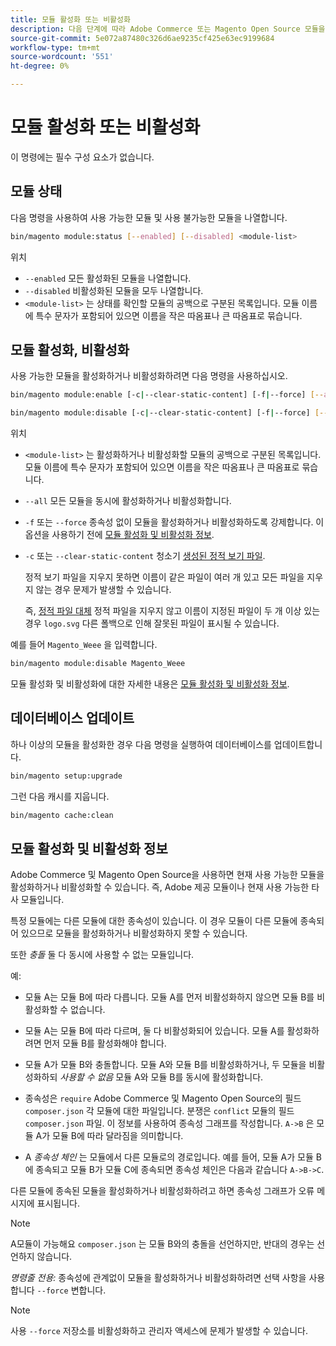 ```yaml
---
title: 모듈 활성화 또는 비활성화
description: 다음 단계에 따라 Adobe Commerce 또는 Magento Open Source 모듈을 관리합니다.
source-git-commit: 5e072a87480c326d6ae9235cf425e63ec9199684
workflow-type: tm+mt
source-wordcount: '551'
ht-degree: 0%

---
```



# 모듈 활성화 또는 비활성화

이 명령에는 필수 구성 요소가 없습니다.

## 모듈 상태

다음 명령을 사용하여 사용 가능한 모듈 및 사용 불가능한 모듈을 나열합니다.

```bash
bin/magento module:status [--enabled] [--disabled] <module-list>
```

위치

* `--enabled` 모든 활성화된 모듈을 나열합니다.
* `--disabled` 비활성화된 모듈을 모두 나열합니다.
* `<module-list>` 는 상태를 확인할 모듈의 공백으로 구분된 목록입니다. 모듈 이름에 특수 문자가 포함되어 있으면 이름을 작은 따옴표나 큰 따옴표로 묶습니다.

## 모듈 활성화, 비활성화

사용 가능한 모듈을 활성화하거나 비활성화하려면 다음 명령을 사용하십시오.

```bash
bin/magento module:enable [-c|--clear-static-content] [-f|--force] [--all] <module-list>
```

```bash
bin/magento module:disable [-c|--clear-static-content] [-f|--force] [--all] <module-list>
```

위치

* `<module-list>` 는 활성화하거나 비활성화할 모듈의 공백으로 구분된 목록입니다. 모듈 이름에 특수 문자가 포함되어 있으면 이름을 작은 따옴표나 큰 따옴표로 묶습니다.
* `--all` 모든 모듈을 동시에 활성화하거나 비활성화합니다.
* `-f` 또는 `--force` 종속성 없이 모듈을 활성화하거나 비활성화하도록 강제합니다. 이 옵션을 사용하기 전에 [모듈 활성화 및 비활성화 정보](#about-enabling-and-disabling-modules).
* `-c` 또는 `--clear-static-content` 청소기 [생성된 정적 보기 파일](../../configuration/cli/static-view-file-deployment.md).

   정적 보기 파일을 지우지 못하면 이름이 같은 파일이 여러 개 있고 모든 파일을 지우지 않는 경우 문제가 발생할 수 있습니다.

   즉, [정적 파일 대체](../../configuration/cli/static-view-file-deployment.md) 정적 파일을 지우지 않고 이름이 지정된 파일이 두 개 이상 있는 경우 `logo.svg` 다른 폴백으로 인해 잘못된 파일이 표시될 수 있습니다.

예를 들어 `Magento_Weee` 을 입력합니다.

```bash
bin/magento module:disable Magento_Weee
```

모듈 활성화 및 비활성화에 대한 자세한 내용은 [모듈 활성화 및 비활성화 정보](#about-enabling-and-disabling-modules).

## 데이터베이스 업데이트

하나 이상의 모듈을 활성화한 경우 다음 명령을 실행하여 데이터베이스를 업데이트합니다.

```bash
bin/magento setup:upgrade
```

그런 다음 캐시를 지웁니다.

```bash
bin/magento cache:clean
```

## 모듈 활성화 및 비활성화 정보

Adobe Commerce 및 Magento Open Source을 사용하면 현재 사용 가능한 모듈을 활성화하거나 비활성화할 수 있습니다. 즉, Adobe 제공 모듈이나 현재 사용 가능한 타사 모듈입니다.

특정 모듈에는 다른 모듈에 대한 종속성이 있습니다. 이 경우 모듈이 다른 모듈에 종속되어 있으므로 모듈을 활성화하거나 비활성화하지 못할 수 있습니다.

또한 *충돌* 둘 다 동시에 사용할 수 없는 모듈입니다.

예:

* 모듈 A는 모듈 B에 따라 다릅니다. 모듈 A를 먼저 비활성화하지 않으면 모듈 B를 비활성화할 수 없습니다.

* 모듈 A는 모듈 B에 따라 다르며, 둘 다 비활성화되어 있습니다. 모듈 A를 활성화하려면 먼저 모듈 B를 활성화해야 합니다.

* 모듈 A가 모듈 B와 충돌합니다. 모듈 A와 모듈 B를 비활성화하거나, 두 모듈을 비활성화하되 *사용할 수 없음* 모듈 A와 모듈 B를 동시에 활성화합니다.

* 종속성은 `require` Adobe Commerce 및 Magento Open Source의 필드 `composer.json` 각 모듈에 대한 파일입니다. 분쟁은 `conflict` 모듈의 필드 `composer.json` 파일. 이 정보를 사용하여 종속성 그래프를 작성합니다. `A->B` 은 모듈 A가 모듈 B에 따라 달라짐을 의미합니다.

* A *종속성 체인* 는 모듈에서 다른 모듈로의 경로입니다. 예를 들어, 모듈 A가 모듈 B에 종속되고 모듈 B가 모듈 C에 종속되면 종속성 체인은 다음과 같습니다 `A->B->C`.

다른 모듈에 종속된 모듈을 활성화하거나 비활성화하려고 하면 종속성 그래프가 오류 메시지에 표시됩니다.

>[!NOTE]
>
>A모듈이 가능해요 `composer.json` 는 모듈 B와의 충돌을 선언하지만, 반대의 경우는 선언하지 않습니다.

*명령줄 전용:* 종속성에 관계없이 모듈을 활성화하거나 비활성화하려면 선택 사항을 사용합니다 `--force` 변합니다.

>[!NOTE]
>
>사용 `--force` 저장소를 비활성화하고 관리자 액세스에 문제가 발생할 수 있습니다.
